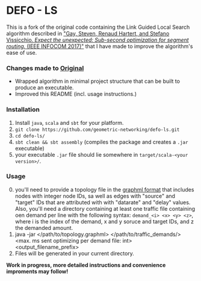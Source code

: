 # DEFO - LS

This is a fork of the original code containing the Link Guided Local Search algorithm described in ["Gay, Steven, Renaud Hartert, and Stefano Vissicchio. *Expect the unexpected: Sub-second optimization for segment routing.* (IEEE INFOCOM 2017)"](https://ieeexplore.ieee.org/abstract/document/8056971) that I have made to improve the algorithm's ease of use.

### Changes made to [Original](https://github.com/rhartert-zz/defo-ls)

- Wrapped algorithm in minimal project structure that can be built to produce an executable.
- Improved this README (incl. usage instructions.)


### Installation

1. Install `java`, `scala` and `sbt` for your platform.
2. `git clone https://github.com/geometric-networking/defo-ls.git`
3. `cd defo-ls/`
4. `sbt clean && sbt assembly` (compiles the package and creates a `.jar` executable)
5. your executable `.jar` file should lie somewhere in `target/scala-<your version>/`.

### Usage

0. you'll need to provide a topology file in the [graphml format](http://graphml.graphdrawing.org) that includes nodes with integer node IDs, sa well as edges with "source" and "target" IDs that are attributed with with "datarate" and "delay" values. Also, you'll need a directory containing at least one traffic file containing oen demand per line with the following syntax: `demand_<i> <x> <y> <z>`, where i is the index of the demand, x and y soruce and target IDs, and z the demanded amount.
1. java -jar <path-to-the-generated-executable> </path/to/topology.graphml> </path/to/traffic_demands/> <max. ms sent optimizing per demand file: int> <output_filename_prefix>
2. Files will be generated in your current directory.

**Work in progress, more detailed instructions and convenience improments may follow!**
